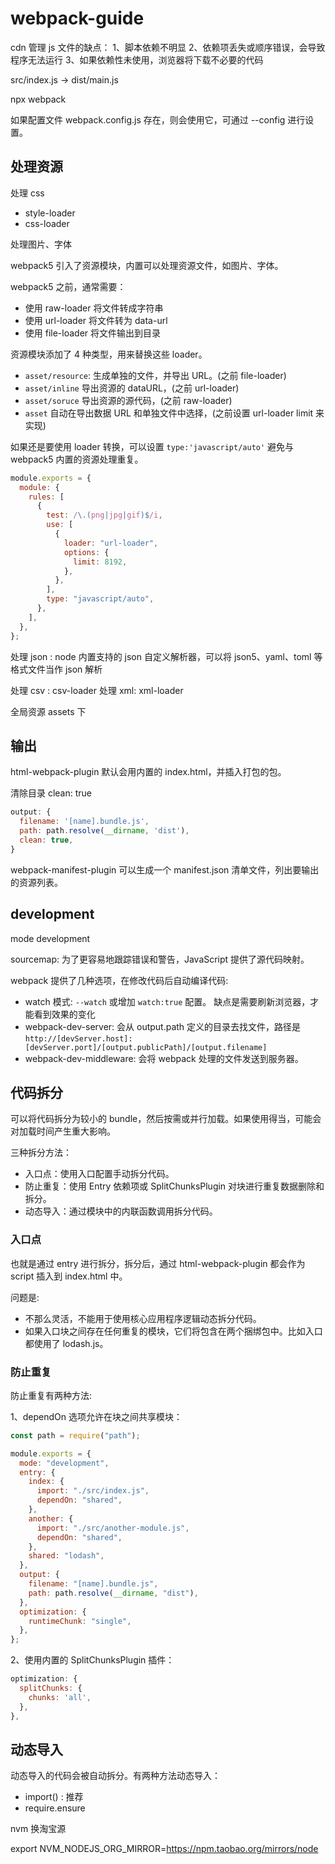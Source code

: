 # webpack-guide

cdn 管理 js 文件的缺点：
1、脚本依赖不明显
2、依赖项丢失或顺序错误，会导致程序无法运行
3、如果依赖性未使用，浏览器将下载不必要的代码

src/index.js -> dist/main.js

npx webpack

如果配置文件 webpack.config.js 存在，则会使用它，可通过 --config 进行设置。

## 处理资源

处理 css

- style-loader
- css-loader

处理图片、字体

webpack5 引入了资源模块，内置可以处理资源文件，如图片、字体。

webpack5 之前，通常需要：

- 使用 raw-loader 将文件转成字符串
- 使用 url-loader 将文件转为 data-url
- 使用 file-loader 将文件输出到目录

资源模块添加了 4 种类型，用来替换这些 loader。

- `asset/resource`: 生成单独的文件，并导出 URL。(之前 file-loader)
- `asset/inline` 导出资源的 dataURL，(之前 url-loader)
- `asset/soruce` 导出资源的源代码，(之前 raw-loader)
- `asset` 自动在导出数据 URL 和单独文件中选择，(之前设置 url-loader limit 来实现)

如果还是要使用 loader 转换，可以设置 `type:'javascript/auto'` 避免与 webpack5 内置的资源处理重复。

```js
module.exports = {
  module: {
    rules: [
      {
        test: /\.(png|jpg|gif)$/i,
        use: [
          {
            loader: "url-loader",
            options: {
              limit: 8192,
            },
          },
        ],
        type: "javascript/auto",
      },
    ],
  },
};
```

处理 json : node 内置支持的
json 自定义解析器，可以将 json5、yaml、toml 等格式文件当作 json 解析

处理 csv : csv-loader
处理 xml: xml-loader

全局资源
assets 下

## 输出

html-webpack-plugin 默认会用内置的 index.html，并插入打包的包。

清除目录 clean: true

```js
output: {
  filename: '[name].bundle.js',
  path: path.resolve(__dirname, 'dist'),
  clean: true,
}
```

webpack-manifest-plugin 可以生成一个 manifest.json 清单文件，列出要输出的资源列表。

## development

mode development

sourcemap: 为了更容易地跟踪错误和警告，JavaScript 提供了源代码映射。

webpack 提供了几种选项，在修改代码后自动编译代码:

- watch 模式: `--watch` 或增加 `watch:true` 配置。 缺点是需要刷新浏览器，才能看到效果的变化
- webpack-dev-server: 会从 output.path 定义的目录去找文件，路径是 `http://[devServer.host]:[devServer.port]/[output.publicPath]/[output.filename]`
- webpack-dev-middleware: 会将 webpack 处理的文件发送到服务器。

## 代码拆分

可以将代码拆分为较小的 bundle，然后按需或并行加载。如果使用得当，可能会对加载时间产生重大影响。

三种拆分方法：

- 入口点：使用入口配置手动拆分代码。
- 防止重复：使用 Entry 依赖项或 SplitChunksPlugin 对块进行重复数据删除和拆分。
- 动态导入：通过模块中的内联函数调用拆分代码。

### 入口点

也就是通过 entry 进行拆分，拆分后，通过 html-webpack-plugin 都会作为 script 插入到 index.html 中。

问题是:

- 不那么灵活，不能用于使用核心应用程序逻辑动态拆分代码。
- 如果入口块之间存在任何重复的模块，它们将包含在两个捆绑包中。比如入口都使用了 lodash.js。

### 防止重复

防止重复有两种方法:

1、dependOn 选项允许在块之间共享模块：

```js
const path = require("path");

module.exports = {
  mode: "development",
  entry: {
    index: {
      import: "./src/index.js",
      dependOn: "shared",
    },
    another: {
      import: "./src/another-module.js",
      dependOn: "shared",
    },
    shared: "lodash",
  },
  output: {
    filename: "[name].bundle.js",
    path: path.resolve(__dirname, "dist"),
  },
  optimization: {
    runtimeChunk: "single",
  },
};
```

2、使用内置的 SplitChunksPlugin 插件：

```js
optimization: {
  splitChunks: {
    chunks: 'all',
  },
},
```

## 动态导入

动态导入的代码会被自动拆分。有两种方法动态导入：

- import() : 推荐
- require.ensure

nvm 换淘宝源

export NVM_NODEJS_ORG_MIRROR=https://npm.taobao.org/mirrors/node
